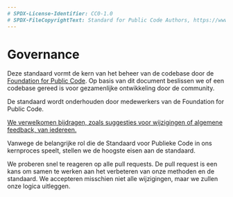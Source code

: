```yaml
---
# SPDX-License-Identifier: CC0-1.0
# SPDX-FileCopyrightText: Standard for Public Code Authors, https://www.standardforpubliccode.org/AUTHORS.html
---
```


# Governance

Deze standaard vormt de kern van het beheer van de codebase door de [Foundation for Public Code]. Op basis van dit document beslissen we of een codebase gereed is voor gezamenlijke ontwikkeling door de community.

De standaard wordt onderhouden door medewerkers van de Foundation for Public Code.

[We verwelkomen bijdragen, zoals suggesties voor wijzigingen of algemene feedback, van iedereen.]

Vanwege de belangrijke rol die de Standaard voor Publieke Code in ons kernproces speelt, stellen we de hoogste eisen aan de standaard.

We proberen snel te reageren op alle pull requests. De pull request is een kans om samen te werken aan het verbeteren van onze methoden en de standaard. We accepteren misschien niet alle wijzigingen, maar we zullen onze logica uitleggen.

  [Foundation for Public Code]: https://publiccode.net/
  [We verwelkomen bijdragen, zoals suggesties voor wijzigingen of algemene feedback, van iedereen.]: https://standard.publiccode.net/CONTRIBUTING.html
